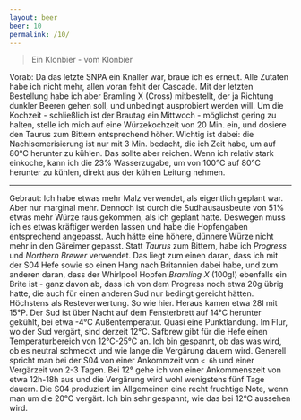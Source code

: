 ```yaml
---
layout: beer
beer: 10
permalink: /10/
---
```


> Ein Klonbier - vom Klonbier

Vorab: Da das letzte SNPA ein Knaller war, braue ich es erneut. Alle Zutaten habe ich nicht mehr, allen voran fehlt der Cascade. Mit der letzten Bestellung habe ich aber Bramling X (Cross) mitbestellt, der ja Richtung dunkler Beeren gehen soll, und unbedingt ausprobiert werden will. Um die Kochzeit - schließlich ist der Brautag ein Mittwoch - möglichst gering zu halten, stelle ich mich auf eine Würzekochzeit von 20 Min. ein, und dosiere den Taurus zum Bittern entsprechend höher. Wichtig ist dabei: die Nachisomerisierung ist nur mit 3 Min. bedacht, die ich Zeit habe, um auf 80°C herunter zu kühlen. Das sollte aber reichen. Wenn ich relativ stark einkoche, kann ich die 23% Wasserzugabe, um von 100°C auf 80°C herunter zu kühlen, direkt aus der kühlen Leitung nehmen.

---

Gebraut: Ich habe etwas mehr Malz verwendet, als eigentlich geplant war. Aber nur marginal mehr. Dennoch ist durch die Sudhausausbeute von 51% etwas mehr Würze raus gekommen, als ich geplant hatte. Deswegen muss ich es etwas kräftiger werden lassen und habe die Hopfengaben entsprechend angepasst. Auch hätte eine höhere, dünnere Würze nicht mehr in den Gäreimer gepasst. Statt *Taurus* zum Bittern, habe ich *Progress* und *Northern Brewer* verwendet. Das liegt zum einen daran, dass ich mit der S04 Hefe sowie so einen Hang nach Britannien dabei habe, und zum anderen daran, dass der Whirlpool Hopfen *Bramling X* (100g!) ebenfalls ein Brite ist - ganz davon ab, dass ich von dem Progress noch etwa 20g übrig hatte, die auch für einen anderen Sud nur bedingt gereicht hätten. Höchstens als Resteverwertung. So wie hier. Heraus kamen etwa 28l mit 15°P. Der Sud ist über Nacht auf dem Fensterbrett auf 14°C herunter gekühlt, bei etwa -4°C Außentemperatur. Quasi eine Punktlandung. Im Flur, wo der Sud vergärt, sind derzeit 12°C. Safbrew gibt für die Hefe einen Temperaturbereich von 12°C-25°C an. Ich bin gespannt, ob das was wird, ob es neutral schmeckt und wie lange die Vergärung dauern wird. Generell spricht man bei der S04 von einer Ankommzeit von `< 6h` und einer Vergärzeit von 2-3 Tagen. Bei 12° gehe ich von einer Ankommenszeit von etwa 12h-18h aus und die Vergärung wird wohl wenigstens fünf Tage dauern. Die S04 produziert im Allgemeinen eine recht fruchtige Note, wenn man um die 20°C vergärt. Ich bin sehr gespannt, wie das bei 12°C aussehen wird.
